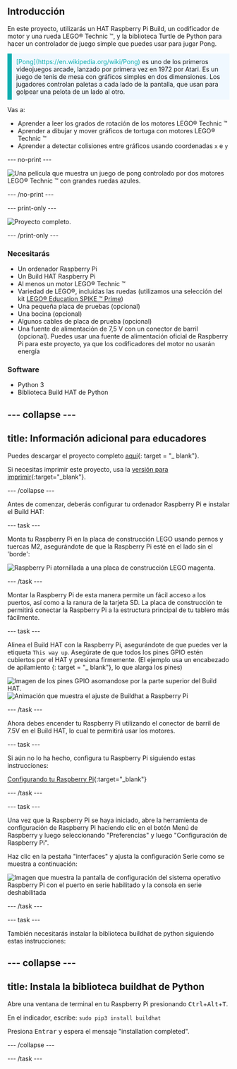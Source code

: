 ## Introducción

En este proyecto, utilizarás un HAT Raspberry Pi Build, un codificador de motor y una rueda LEGO® Technic ™, y la biblioteca Turtle de Python para hacer un controlador de juego simple que puedes usar para jugar Pong.

<p style="border-left: solid; border-width:10px; border-color: #0faeb0; background-color: aliceblue; padding: 10px;">
<span style="color: #0faeb0">[Pong](https://en.wikipedia.org/wiki/Pong)</span> es uno de los primeros videojuegos arcade, lanzado por primera vez en 1972 por Atari. Es un juego de tenis de mesa con gráficos simples en dos dimensiones. Los jugadores controlan paletas a cada lado de la pantalla, que usan para golpear una pelota de un lado al otro.
</p>

Vas a:
- Aprender a leer los grados de rotación de los motores LEGO® Technic ™
- Aprender a dibujar y mover gráficos de tortuga con motores LEGO® Technic ™
- Aprender a detectar colisiones entre gráficos usando coordenadas `x` e `y`

--- no-print ---

![Una película que muestra un juego de pong controlado por dos motores LEGO® Technic ™ con grandes ruedas azules.](images/pong_gif.gif)

--- /no-print ---

--- print-only ---

![Proyecto completo.](images/finished.JPG)

--- /print-only ---

### Necesitarás

+ Un ordenador Raspberry Pi
+ Un Build HAT Raspberry Pi
+ Al menos un motor LEGO® Technic ™
+ Variedad de LEGO®, incluidas las ruedas (utilizamos una selección del kit [LEGO® Education SPIKE ™ Prime](https://education.lego.com/en-gb/product/spike-prime))
+ Una pequeña placa de pruebas (opcional)
+ Una bocina (opcional)
+ Algunos cables de placa de prueba (opcional)
+ Una fuente de alimentación de 7,5 V con un conector de barril (opcional). Puedes usar una fuente de alimentación oficial de Raspberry Pi para este proyecto, ya que los codificadores del motor no usarán energía

### Software

+ Python 3
+ Biblioteca Build HAT de Python

--- collapse ---
---
title: Información adicional para educadores
---

Puedes descargar el proyecto completo [aquí](https://rpf.io/p/en/lego-game-controller-get){: target = "_ blank"}.

Si necesitas imprimir este proyecto, usa la [versión para imprimir](https://projects.raspberrypi.org/en/projects/lego-game-controller/print){:target="_blank"}.

--- /collapse ---

Antes de comenzar, deberás configurar tu ordenador Raspberry Pi e instalar el Build HAT:

--- task ---

Monta tu Raspberry Pi en la placa de construcción LEGO usando pernos y tuercas M2, asegurándote de que la Raspberry Pi esté en el lado sin el 'borde':

 ![Raspberry Pi atornillada a una placa de construcción LEGO magenta.](images/build_11.jpg)

--- /task ---

Montar la Raspberry Pi de esta manera permite un fácil acceso a los puertos, así como a la ranura de la tarjeta SD. La placa de construcción te permitirá conectar la Raspberry Pi a la estructura principal de tu tablero más fácilmente.

--- task ---

Alinea el Build HAT con la Raspberry Pi, asegurándote de que puedes ver la etiqueta `This way up`. Asegúrate de que todos los pines GPIO estén cubiertos por el HAT y presiona firmemente. (El ejemplo usa un encabezado de apilamiento [](https://www.adafruit.com/product/2223){: target = "_ blank"}, lo que alarga los pines)

![Imagen de los pines GPIO asomandose por la parte superior del Build HAT.](images/build_15.jpg) ![Animación que muestra el ajuste de Buildhat a Raspberry Pi](images/haton.gif)

--- /task ---

Ahora debes encender tu Raspberry Pi utilizando el conector de barril de 7.5V en el Build HAT, lo cual te permitirá usar los motores.

--- task ---

Si aún no lo ha hecho, configura tu Raspberry Pi siguiendo estas instrucciones:

[Configurando tu Raspberry Pi](https://projects.raspberrypi.org/en/projects/raspberry-pi-setting-up){:target="_blank"}

--- /task ---

--- task ---

Una vez que la Raspberry Pi se haya iniciado, abre la herramienta de configuración de Raspberry Pi haciendo clic en el botón Menú de Raspberry y luego seleccionando "Preferencias" y luego "Configuración de Raspberry Pi".

Haz clic en la pestaña "interfaces" y ajusta la configuración Serie como se muestra a continuación:

![Imagen que muestra la pantalla de configuración del sistema operativo Raspberry Pi con el puerto en serie habilitado y la consola en serie deshabilitada](images/configshot.jpg)

--- /task ---

--- task ---

También necesitarás instalar la biblioteca buildhat de python siguiendo estas instrucciones:

--- collapse ---
---
title: Instala la biblioteca buildhat de Python
---

Abre una ventana de terminal en tu Raspberry Pi presionando <kbd>Ctrl</kbd>+<kbd>Alt</kbd>+<kbd>T</kbd>.

En el indicador, escribe: `sudo pip3 install buildhat`

Presiona <kbd>Entrar</kbd> y espera el mensaje "installation completed".

--- /collapse ---

--- /task ---

